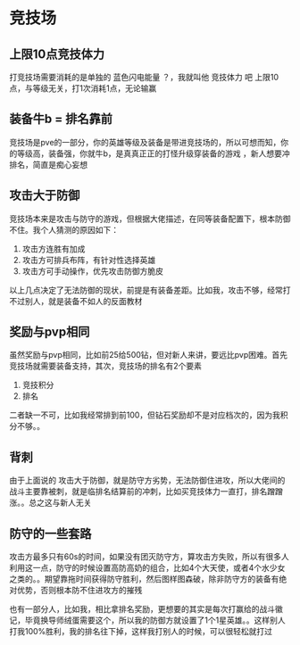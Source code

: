 # 竞技场

## 上限10点竞技体力

打竞技场需要消耗的是单独的 蓝色闪电能量 ？，我就叫他 竞技体力 吧 上限10点，与等级无关，打1次消耗1点，无论输赢

## 装备牛b = 排名靠前

竞技场是pve的一部分，你的英雄等级及装备是带进竞技场的，所以可想而知，你的等级高，装备强，你就牛b，是真真正正的打怪升级穿装备的游戏 ，新人想要冲排名，简直是痴心妄想

## 攻击大于防御

竞技场本来是攻击与防守的游戏，但根据大佬描述，在同等装备配置下，根本防御不住。我个人猜测的原因如下：

1. 攻击方连胜有加成
2. 攻击方可排兵布阵，有针对性选择英雄
3. 攻击方可手动操作，优先攻击防御方脆皮

以上几点决定了无法防御的现状，前提是有装备差距。比如我，攻击不够，经常打不过别人，就是装备不如人的反面教材

## 奖励与pvp相同

虽然奖励与pvp相同，比如前25给500钻，但对新人来讲，要远比pvp困难。首先竞技场就需要装备支持，其次，竞技场的排名有2个要素

1. 竞技积分
2. 排名

二者缺一不可，比如我经常排到前100，但钻石奖励却不是对应档次的，因为我积分不够。。

## 背刺

由于上面说的 攻击大于防御，就是防守方劣势，无法防御住进攻，所以大佬间的战斗主要靠被刺，就是临排名结算前的冲刺，比如买竞技体力一直打，排名蹭蹭涨。。总之这与新人无关

## 防守的一些套路

攻击方最多只有60s的时间，如果没有团灭防守方，算攻击方失败，所以有很多人利用这一点，防守的时候设置高防高奶的组合，比如4个大天使，或者4个水少女之类的。。期望靠拖时间获得防守胜利，然后图样图森破，除非防守方的装备有绝对优势，否则根本防不住进攻方的摧残

也有一部分人，比如我，相比拿排名奖励，更想要的其实是每次打赢给的战斗徽记，毕竟换导师绒蛋需要这个，所以我的防御方就设置了1个1星英雄。。这样别人打我100%胜利，我的排名往下掉，这样我打别人的时候，可以很轻松就打过

